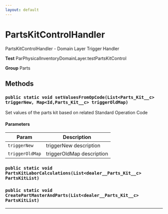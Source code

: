 ```yaml
---
layout: default
---
```

# PartsKitControlHandler

PartsKitControlHandler - Domain Layer Trigger Handler


**Test** ParPhysicalInventoryDomainLayer.testPartsKitControl


**Group** Parts

## Methods
### `public static void setValuesFromOpCode(List<Parts_Kit__c> triggerNew, Map<Id,Parts_Kit__c> triggerOldMap)`

Set values of the parts kit based on related Standard Operation Code

#### Parameters

|Param|Description|
|---|---|
|`triggerNew`|triggerNew description|
|`triggerOldMap`|triggerOldMap description|

### `public static void PartsKitLaborCalculations(List<dealer__Parts_Kit__c> PartsKitList)`
### `public static void CreatePartMasterAndParts(List<dealer__Parts_Kit__c> PartsKitList)`
---

